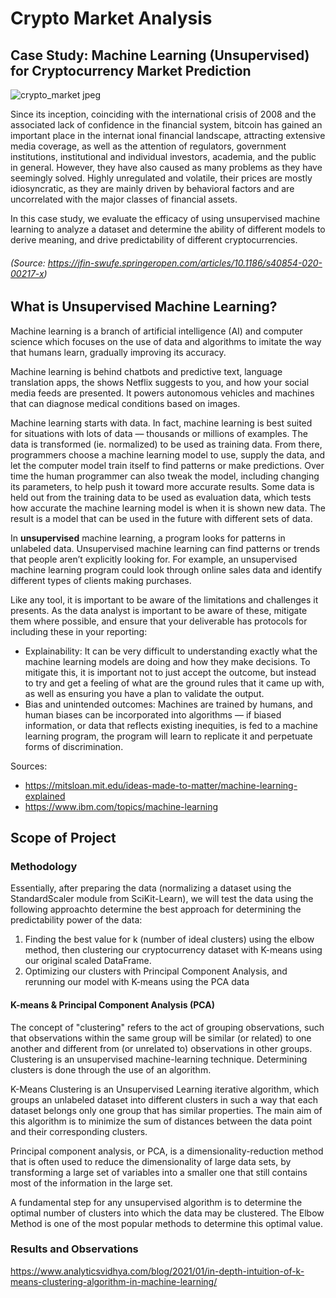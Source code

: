 # Crypto Market Analysis
## Case Study: Machine Learning (Unsupervised) for Cryptocurrency Market Prediction
![crypto_market jpeg](https://user-images.githubusercontent.com/115101031/225374746-42a76031-c14a-4c78-af25-7c5fd27b5db2.jpg)

Since its inception, coinciding with the international crisis of 2008 and the associated lack of confidence in the financial system, bitcoin has gained an important place in the internat 
ional financial landscape, attracting extensive media coverage, as well as the attention of regulators, government institutions, institutional and individual investors, academia, and the public in general.  However, they have also caused as many problems as they have seemingly solved.  Highly unregulated and volatile, their prices are mostly idiosyncratic, as they are mainly driven by behavioral factors and are uncorrelated with the major classes of financial assets. 

In this case study, we evaluate the efficacy of using unsupervised machine learning to analyze a dataset and determine the ability of different models to derive meaning, and drive predictability of different cryptocurrencies.

###### (Source: https://jfin-swufe.springeropen.com/articles/10.1186/s40854-020-00217-x) 

## What is Unsupervised Machine Learning?
Machine learning is a branch of artificial intelligence (AI) and computer science which focuses on the use of data and algorithms to imitate the way that humans learn, gradually improving its accuracy.

Machine learning is behind chatbots and predictive text, language translation apps, the shows Netflix suggests to you, and how your social media feeds are presented. It powers autonomous vehicles and machines that can diagnose medical conditions based on images. 

Machine learning starts with data.  In fact, machine learning is best suited for situations with lots of data — thousands or millions of examples. The data is transformed (ie. normalized) to be used as training data.  From there, programmers choose a machine learning model to use, supply the data, and let the computer model train itself to find patterns or make predictions. Over time the human programmer can also tweak the model, including changing its parameters, to help push it toward more accurate results.  Some data is held out from the training data to be used as evaluation data, which tests how accurate the machine learning model is when it is shown new data. The result is a model that can be used in the future with different sets of data.

In **unsupervised** machine learning, a program looks for patterns in unlabeled data. Unsupervised machine learning can find patterns or trends that people aren’t explicitly looking for. For example, an unsupervised machine learning program could look through online sales data and identify different types of clients making purchases.

Like any tool, it is important to be aware of the limitations and challenges it presents.  As the data analyst is important to be aware of these, mitigate them where possible, and ensure that your deliverable has protocols for including these in your reporting:
* Explainability: It can be very difficult to understanding exactly what the machine learning models are doing and how they make decisions. To mitigate this, it is important not to just accept the outcome, but instead to try and get a feeling of what are the ground rules that it came up with, as well as ensuring you have a plan to validate the output.
* Bias and unintended outcomes: Machines are trained by humans, and human biases can be incorporated into algorithms — if biased information, or data that reflects existing inequities, is fed to a machine learning program, the program will learn to replicate it and perpetuate forms of discrimination.

Sources:
* https://mitsloan.mit.edu/ideas-made-to-matter/machine-learning-explained
* https://www.ibm.com/topics/machine-learning

## Scope of Project

### Methodology
Essentially, after preparing the data (normalizing a dataset using the StandardScaler module from SciKit-Learn), we will test the data using the following approachto determine the best approach for determining the predictability power of the data:
1) Finding the best value for k (number of ideal clusters) using the elbow method, then clustering our cryptocurrency dataset with K-means using our original scaled DataFrame.
2) Optimizing our clusters with Principal Component Analysis, and rerunning our model with K-means using the PCA data

#### K-means & Principal Component Analysis (PCA)
The concept of "clustering" refers to the act of grouping observations, such that observations within the same group will be similar (or related) to one another and different from (or unrelated to) observations in other groups. Clustering is an unsupervised machine-learning technique. Determining clusters is done through the use of an algorithm.  

K-Means Clustering is an Unsupervised Learning iterative algorithm, which groups an unlabeled dataset into different clusters in such a way that each dataset belongs only one group that has similar properties. The main aim of this algorithm is to minimize the sum of distances between the data point and their corresponding clusters. 

Principal component analysis, or PCA, is a dimensionality-reduction method that is often used to reduce the dimensionality of large data sets, by transforming a large set of variables into a smaller one that still contains most of the information in the large set.

A fundamental step for any unsupervised algorithm is to determine the optimal number of clusters into which the data may be clustered. The Elbow Method is one of the most popular methods to determine this optimal value. 

### Results and Observations
https://www.analyticsvidhya.com/blog/2021/01/in-depth-intuition-of-k-means-clustering-algorithm-in-machine-learning/ 

